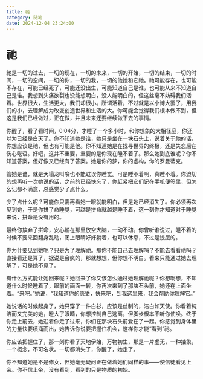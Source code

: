 ```yaml
---
title: 祂
category: 随笔
date: 2024-12-04 23:24:00
---
```

# 祂

<!--Yusuol-->
祂是一切的过去，一切的现在，一切的未来，一切的开始，一切的结束，一切的时间，一切的空间，一切的你，一切的我，一切的他她和它祂。祂可能存在，也可能不存在，可能已经死了，可能还没出生，可能知道自己是谁，也可能从来不知道自己是谁。<!--Yusuol-->我想到头痛欲裂也没能想明白，没人能明白的，但这丝毫不妨碍我们活着。世界很大，生活更大，我们却很小。所谓活着，不过就是以小博大罢了，用我们的小，去理解成为改变创造世界和生活的大。你可能会觉得我们根本做不到，但这是我们已经做过，正在做，并且未来还要继续做下去的事情。

你醒了，看了看时间，0:04分，才睡了一个多小时，和你想象的大相径庭，你还以为已经是白天了。你不知道她是谁，她只是坐在一块石头上，说着关于祂的话，你想应该是祂，但也有可能是他。你不知道她是在找寻世界的终极，还是失恋后在伤心呓语。好吧，这并不重要，重要的是你现在睡不着了。那么她到底谁呢？你不知道答案，但好像又已经有了答案。她是你的梦，你的虚构，你的罗曼蒂克。

管她是谁，就是天塌龙叫唤也不能耽误你睡觉。可是睡不着啊，真睡不着。你迫切的想再听一次她说的话，之前的已经快忘了，你赶紧把它们记在手机便签里，但怎么记都不满意，总感觉少了点什么。

少了点什么呢？可能你只需再看她一眼就能明白，但是她已经消失了。你必须再次见到她，于是你拼了命睡觉，可越是拼命就越是睡不着，这一刻你才知道对于睡觉来说，拼命是没有用的。

最终你放弃了拼命，安心躺在那里放空大脑，一动不动。你曾听谁说过，睡不着的时候不要来回翻身乱动，闭上眼睛好好躺着，也可以休息，不过是浅层的。

你为什要见到她呢？只是为了理解祂。那你不能自己去理解吗？不能去看看祂吗？直接看还是算了，据说是会疯的，那就想想，但你想不明白。看来只能通过她去理解了，可是她不见了。

有什么方式能让她回来呢？她回来了你又该怎么通过她理解祂呢？你想啊想，不知道什么时候睡着了，眼前的画面一转，你再次来到了那块石头前，她还在上面坐着。“来吧。”她说，“我知道你的感受，快来吧，到我这里来，我会帮助你理解它。”

她说话的时候起身了，她只穿了一件白衫，应该是丝制的，洁白如天使。你看着纯洁而又完美的她，瞪大了眼睛，你想控制自己逃离，但脚步根本不听你使唤。终于你走上前去，她迎着你走了过来，你们在那块石头前爱在了一起。你感觉到身体里的力量快要喷涌而出，她告诉你说要把握住机会，这样你才能“看到”祂。

你应该把握住了，那一刻你看了天地伊始，万物初生，那是一片虚无，一种抽象，一个概念，不可名状。一切都消失了，你醒了，她走了。

你不知道她是不是修女，但她毫无疑问正在做着她们同样的事——使信徒看见上帝。你不信上帝，没有看到，看到的只是物质的初始。